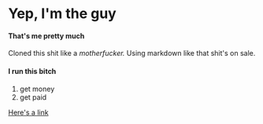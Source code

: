 # Yep, I'm the guy

#### That's me pretty much

Cloned this shit like a *motherfucker.* Using markdown like that shit's on sale.

#### I run this bitch

1. get money
2. get paid

[Here's a link](https://www.facebook.com/Teeth-Engraved-With-the-Names-of-The-Dead-1038859996127656/)